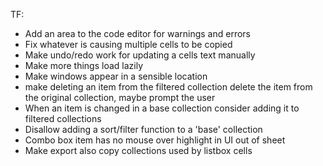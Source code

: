 ﻿TF:

- Add an area to the code editor for warnings and errors
- Fix whatever is causing multiple cells to be copied
- Make undo/redo work for updating a cells text manually
- Make more things load lazily
- Make windows appear in a sensible location
- make deleting an item from the filtered collection delete the item from the original collection, maybe prompt the user
- When an item is changed in a base collection consider adding it to filtered collections
- Disallow adding a sort/filter function to a 'base' collection
- Combo box item has no mouse over highlight in UI out of sheet
- Make export also copy collections used by listbox cells

